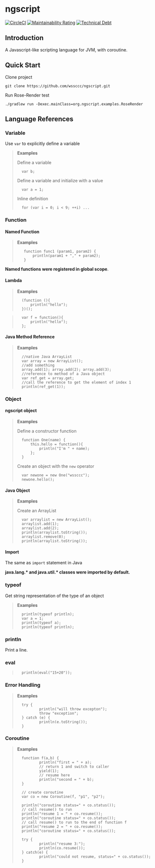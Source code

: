 # ngscript

[![CircleCI](https://circleci.com/gh/wssccc/ngscript/tree/master.svg?style=svg)](https://circleci.com/gh/wssccc/ngscript/tree/master)
[![Maintainability Rating](https://sonarcloud.io/api/project_badges/measure?project=wssccc_ngscript&metric=sqale_rating)](https://sonarcloud.io/dashboard?id=wssccc_ngscript)
[![Technical Debt](https://sonarcloud.io/api/project_badges/measure?project=wssccc_ngscript&metric=sqale_index)](https://sonarcloud.io/dashboard?id=wssccc_ngscript)

## Introduction
A Javascript-like scripting language for JVM, with coroutine.

## Quick Start
Clone project

`git clone https://github.com/wssccc/ngscript.git`

Run Rose-Render test

 `./gradlew run -Dexec.mainClass=org.ngscript.examples.RoseRender`

## Language References

### Variable
Use `var` to explicitly define a variable 

>**Examples**
>
>Define a variable
>
>       var b;
>
>Define a variable and initialize with a value
>
>       var a = 1;
>
>Inline definition
>
>       for (var i = 0; i < 9; ++i) ...


### Function
#### Named Function
>**Examples**
>
>        function func1 (param1, param2) {
>            println(param1 + "," + param2);
>        }
        
**Named functions were registered in global scope**.

#### Lambda
>**Examples**
>
>
>       (function (){
>           println("hello");
>       })();
>

>       var f = function(){
>           println("hello");
>       };
>

#### Java Method Reference

>**Examples**
>
>       //native Java ArrayList
>       var array = new ArrayList();
>       //add something
>       array.add(1); array.add(2); array.add(3);
>       //reference to method of a Java object
>       var ref_get = array.get;
>       //call the reference to get the element of index 1
>       println(ref_get(1));

### Object

#### ngscript object
>**Examples**
>
>Define a constructor function
>
>       function One(name) {
>           this.hello = function(){
>               println("I'm " + name);
>           };
>       }
>
>Create an object with the `new` operator
>
>       var newone = new One("wssccc");
>       newone.hello();
>

#### Java Object
>**Examples**
>
>Create an ArrayList
>
>       var arraylist = new ArrayList();
>       arraylist.add(1);
>       arraylist.add(2);
>       println(arraylist.toString());
>       arraylist.remove(0);
>       println(arraylist.toString());
>

#### Import
The same as `import` statement in Java

**java.lang.\* and java.util.\* classes were imported by default.**

### typeof
Get string representation of the type of an object
>**Examples**
>
>       println(typeof println);
>       var a = 1;
>       println(typeof a);
>       println(typeof println);

### println
Print a line.

### eval
>
>       println(eval("15+20"));
>

### Error Handling
>**Examples**
>
>       try {
>               println("will throw excepton");
>               throw "exception";
>       } catch (e) {
>               println(e.toString());
>       }

### Coroutine
>**Examples**
>
>       function f(a,b) {
>               println("first = " + a);
>               // return 1 and switch to caller
>               yield(1); 
>               // resume here
>               println("second = " + b);
>       }
>
>       // create coroutine
>       var co = new Coroutine(f, "p1", "p2"); 
>
>       println("coroutine status=" + co.status());
>       // call resume() to run
>       println("resume 1 = " + co.resume());
>       println("coroutine status=" + co.status());
>       // call resume() to run to the end of function f
>       println("resume 2 = " + co.resume());
>       println("coroutine status=" + co.status());
>
>       try {
>               println("resume 3:");
>               println(co.resume());
>       } catch(e) {
>               println("could not resume, status=" + co.status());
>       }
>
